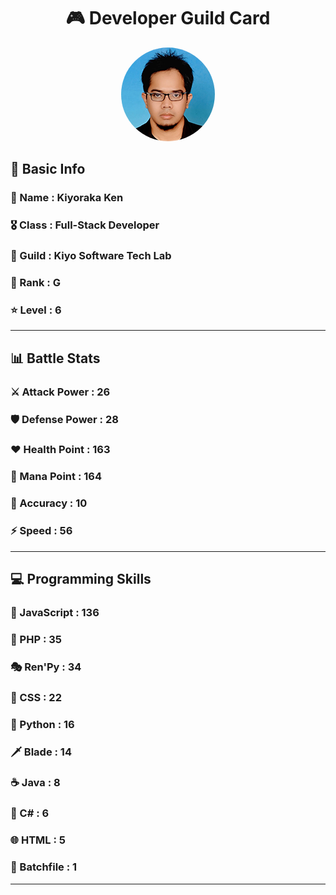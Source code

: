 <div align="center">

# 🎮 Developer Guild Card

<!-- Replace with your profile image -->
<img src="./assets/profile.png" width="150" height="150" style="border-radius: 50%"/>
</div>

##  📌 Basic Info
### 👤 Name : Kiyoraka Ken
### 🎖️ Class : Full-Stack Developer
### 🎪 Guild : Kiyo Software Tech Lab 
### 🔰 Rank : G 
### ⭐ Level : 6

---
## 📊 Battle Stats

### ⚔️ Attack Power  : 26 
### 🛡️ Defense Power : 28 
### ❤️ Health Point  : 163 
### 🔮 Mana Point    : 164 
### 🎯 Accuracy      : 10 
### ⚡ Speed         : 56

---
## 💻 Programming Skills

### 📜 JavaScript : 136
### 🐘 PHP : 35
### 🎭 Ren'Py : 34
### 🎨 CSS : 22
### 🐍 Python : 16
### 🗡️ Blade : 14
### ☕ Java : 8
### 🎯 C# : 6
### 🌐 HTML : 5
### 📝 Batchfile : 1
---